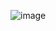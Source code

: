 ![image](https://user-images.githubusercontent.com/86915349/155853632-149e18b9-0d78-4a68-a181-45222d6d98b3.png)

